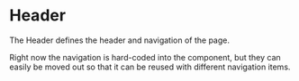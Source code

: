 # Header

The Header defines the header and navigation of the page.

Right now the navigation is hard-coded into the component, but they can easily be moved out so that it can be reused with different navigation items.
